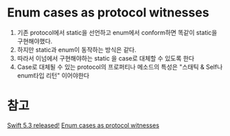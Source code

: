 # Enum cases as protocol witnesses
1. 기존 protocol에서 static을 선언하고 enum에서 conform하면 똑같이 static을 구현해야했다.
2. 하지만 static과 enum이 동작하는 방식은 같다. 
3. 따라서 이넘에서 구현해야하는 static 을 case로 대체할 수 있도록 한다
4. Case로 대체될 수 있는 protocol의 프로퍼티나 메소드의 특성은 "스태틱 & Self나 enum타입 리턴" 이어야한다

# 참고
[Swift 5.3 released!](https://medium.com/official-podo/swift-5-3-released-83ab5a7c07f6)
[Enum cases as protocol witnesses](https://github.com/apple/swift-evolution/blob/master/proposals/0280-enum-cases-as-protocol-witnesses.md)
